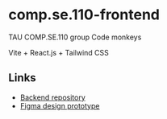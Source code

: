 # comp.se.110-frontend
TAU COMP.SE.110 group Code monkeys

Vite + React.js + Tailwind CSS

## Links

- [Backend repository](https://github.com/ikarrila/COMP.SE.110-backend)
- [Figma design prototype](https://www.figma.com/design/XxQbtN593ZhB8Ut8DBjTWL/Structure-draft?node-id=0-1&t=GP6AdvPkAk87nYPu-1)
